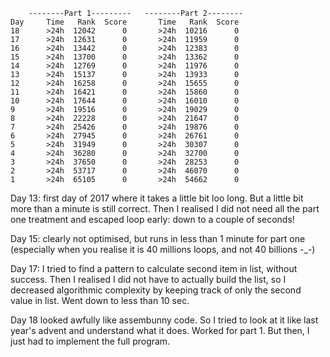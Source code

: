         --------Part 1---------   --------Part 2--------
    Day     Time   Rank  Score       Time   Rank  Score
    18      >24h  12042      0       >24h  10216      0
    17      >24h  12631      0       >24h  11959      0
    16      >24h  13442      0       >24h  12383      0
    15      >24h  13700      0       >24h  13362      0
    14      >24h  12769      0       >24h  11976      0
    13      >24h  15137      0       >24h  13933      0
    12      >24h  16258      0       >24h  15655      0
    11      >24h  16421      0       >24h  15860      0
    10      >24h  17644      0       >24h  16010      0
    9       >24h  19516      0       >24h  19029      0
    8       >24h  22228      0       >24h  21647      0
    7       >24h  25426      0       >24h  19876      0
    6       >24h  27945      0       >24h  26761      0
    5       >24h  31949      0       >24h  30307      0
    4       >24h  36280      0       >24h  32700      0
    3       >24h  37650      0       >24h  28253      0
    2       >24h  53717      0       >24h  46070      0
    1       >24h  65105      0       >24h  54662      0

Day 13: first day of 2017 where it takes a little bit loo long. But a little bit more than a minute is still correct.
Then I realised I did not need all the part one treatment and escaped loop early: down to a couple of seconds!

Day 15: clearly not optimised, but runs in less than 1 minute for part one (especially when you realise it is  40 millions loops, and not 40 billions -_-)

Day 17: I tried to find a pattern to calculate second item in list, without success. Then I realised I did not have to 
actually build the list, so I decreased algorithmic complexity by keeping track of only the second value in list. Went down
to less than 10 sec.

Day 18 looked awfully like assembunny code. So I tried to look at it like last year's advent and understand what it does. Worked for part 1. But then,
I just had to implement the full program.
